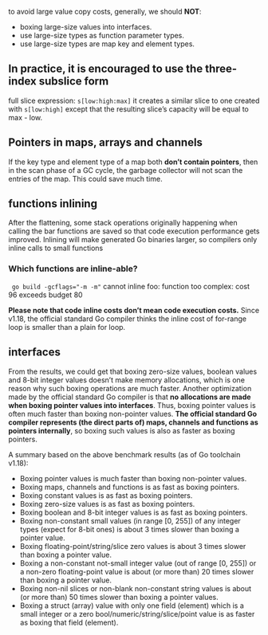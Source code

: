 to avoid large value copy costs, generally, we should **NOT**:

- boxing large-size values into interfaces.
- use large-size types as function parameter types.
- use large-size types are map key and element types.

## In practice, it is encouraged to use the three-index subslice form
full slice expression: `s[low:high:max]`
it creates a similar slice to one created with `s[low:high]` except that the resulting slice’s capacity will be equal to max - low.

## Pointers in maps, arrays and channels

If the key type and element type of a map both **don’t contain pointers**, then in the scan phase of a
GC cycle, the garbage collector will not scan the entries of the map. This could save much time.

## functions inlining
After the flattening, some stack operations originally happening when calling the bar functions are saved so that code execution performance gets improved.
Inlining will make generated Go binaries larger, so compilers only inline calls to small functions

### Which functions are inline-able?
` go build -gcflags="-m -m"`
cannot inline foo: function too complex: cost 96 exceeds budget 80

**Please note that code inline costs don’t mean code execution costs.**
Since v1.18, the official standard Go compiler thinks the inline cost of for-range loop is smaller than a plain for loop.

## interfaces
From the results, we could get that boxing zero-size values, boolean values and 8-bit integer values
doesn’t make memory allocations, which is one reason why such boxing operations are much faster.
Another optimization made by the official standard Go compiler is that **no allocations are made
when boxing pointer values into interfaces**. Thus, boxing pointer values is often much faster than
boxing non-pointer values.
**The official standard Go compiler represents (the direct parts of) maps, channels and functions as
pointers internally**, so boxing such values is also as faster as boxing pointers.

A summary based on the above benchmark results (as of Go toolchain v1.18):
-  Boxing pointer values is much faster than boxing non-pointer values.
-  Boxing maps, channels and functions is as fast as boxing pointers.
-  Boxing constant values is as fast as boxing pointers.
-  Boxing zero-size values is as fast as boxing pointers.
-  Boxing boolean and 8-bit integer values is as fast as boxing pointers.
-  Boxing non-constant small values (in range [0, 255]) of any integer types (expect for 8-bit
ones) is about 3 times slower than boxing a pointer value.
-  Boxing floating-point/string/slice zero values is about 3 times slower than boxing a pointer
value.
-  Boxing a non-constant not-small integer value (out of range [0, 255]) or a non-zero
floating-point value is about (or more than) 20 times slower than boxing a pointer value.
-  Boxing non-nil slices or non-blank non-constant string values is about (or more than) 50
times slower than boxing a pointer values.
-  Boxing a struct (array) value with only one field (element) which is a small integer or a zero
bool/numeric/string/slice/point value is as faster as boxing that field (element).



